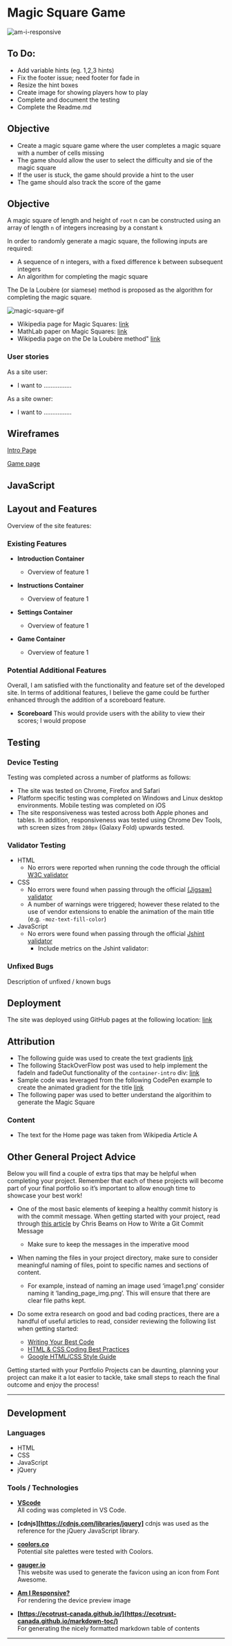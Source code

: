 # Magic Square Game

![am-i-responsive](./docs/images/am-i-responsive.png)

## To Do:

- Add variable hints (eg. 1,2,3 hints)
- Fix the footer issue; need footer for fade in
- Resize the hint boxes
- Create image for showing players how to play
- Complete and document the testing
- Complete the Readme.md

## Objective

- Create a magic square game where the user completes a magic square with a number of cells missing
- The game should allow the user to select the difficulty and sie of the magic square
- If the user is stuck, the game should provide a hint to the user
- The game should also track the score of the game



## Objective

A magic square of length and height of `root` n can be constructed using an array of length `n` of integers increasing by a constant `k`


In order to randomly generate a magic square, the following inputs are required:

- A sequence of n integers, with a fixed difference k between subsequent integers
- An algorithm for completing the magic square 

The De la Loubère (or siamese) method is proposed as the algorithm for completing the magic square.

![magic-square-gif](/docs/images/siamese-method.gif)

- Wikipedia page for Magic Squares: [link](https://en.wikipedia.org/wiki/Magic_square) 
- MathLab paper on Magic Squares: [link](https://www.mathworks.com/content/dam/mathworks/mathworks-dot-com/moler/exm/chapters/magic.pdf)
- Wikipedia page on the De la Loubère method" [link](https://en.wikipedia.org/wiki/Siamese_method)

### User stories

As a site user:

- I want to ................

As a site owner:

- I want to ................


## Wireframes

[Intro Page](https://wireframe.cc/oG2XvV)

[Game page](https://wireframe.cc/FEA7MX)


## JavaScript


## Layout and Features

Overview of the site features:

### Existing Features

- **Introduction Container**

  - Overview of feature 1


- **Instructions Container**

  - Overview of feature 1


- **Settings Container**

  - Overview of feature 1

- **Game Container**

  - Overview of feature 1


### Potential Additional Features

Overall, I am satisfied with the functionality and feature set of the developed site. In terms of additional features, I believe the game could be further enhanced through the addition of a scoreboard feature.

- **Scoreboard**
This would provide users with the ability to view their scores; I would propose 




## Testing 

### Device Testing

Testing was completed across a number of platforms as follows:

- The site was tested on Chrome, Firefox and Safari
- Platform specific testing was completed on Windows and Linux desktop environments. Mobile testing was completed on iOS
- The site responsiveness was tested across both Apple phones and tables. In addition, responsiveness was tested using Chrome Dev Tools, wth screen sizes from `280px` (Galaxy Fold) upwards tested.

### Validator Testing 

- HTML
    - No errors were reported when running the code through the official [W3C validator](https://validator.w3.org/nu/?doc=https%3A%2F%2Feoinlarkin.github.io%2Fmagic-square-game%2F) 
- CSS
    - No errors were found when passing through the official [(Jigsaw) validator](https://jigsaw.w3.org/css-validator/validator?uri=https%3A%2F%2Feoinlarkin.github.io%2Fmagic-square-game%2F&profile=css3svg&usermedium=all&warning=1&vextwarning=&lang=en)
    - A number of warnings were triggered; however these related to the use of vendor extensions to enable the animation of the main title (e.g. `-moz-text-fill-color`)
- JavaScript
    - No errors were found when passing through the official [Jshint validator](https://jshint.com/)
      - Include metrics on the Jshint validator: 


### Unfixed Bugs

Description of unfixed / known bugs 

## Deployment

The site was deployed using GitHub pages at the following location: [link](https://eoinlarkin.github.io/magic-square-game/)

## Attribution 

- The following guide was used to create the text gradients [link](https://fossheim.io/writing/posts/css-text-gradient/)
- The following StackOverFlow post was used to help implement the fadeIn and fadeOut functionality of the `container-intro` div: [link](https://stackoverflow.com/questions/12584481/simple-fade-in-fade-out-div-with-jquery-on-click)
- Sample code was leveraged from the following CodePen example to create the animated gradient for the title [link](https://codepen.io/bsander/pen/pPpbNm?editors=1100)
- The following paper was used to better understand the algorithim to generate the Magic Square


### Content 

- The text for the Home page was taken from Wikipedia Article A




## Other General Project Advice

Below you will find a couple of extra tips that may be helpful when completing your project. Remember that each of these projects will become part of your final portfolio so it’s important to allow enough time to showcase your best work! 

- One of the most basic elements of keeping a healthy commit history is with the commit message. When getting started with your project, read through [this article](https://chris.beams.io/posts/git-commit/) by Chris Beams on How to Write  a Git Commit Message 
  - Make sure to keep the messages in the imperative mood 

- When naming the files in your project directory, make sure to consider meaningful naming of files, point to specific names and sections of content.
  - For example, instead of naming an image used ‘image1.png’ consider naming it ‘landing_page_img.png’. This will ensure that there are clear file paths kept. 

- Do some extra research on good and bad coding practices, there are a handful of useful articles to read, consider reviewing the following list when getting started:
  - [Writing Your Best Code](https://learn.shayhowe.com/html-css/writing-your-best-code/)
  - [HTML & CSS Coding Best Practices](https://medium.com/@inceptiondj.info/html-css-coding-best-practice-fadb9870a00f)
  - [Google HTML/CSS Style Guide](https://google.github.io/styleguide/htmlcssguide.html#General)

Getting started with your Portfolio Projects can be daunting, planning your project can make it a lot easier to tackle, take small steps to reach the final outcome and enjoy the process! 

- - - 

## Development

### Languages
- HTML
- CSS
- JavaScript
- jQuery

### Tools / Technologies

- **[VScode](https://code.visualstudio.com/)**  
All coding was completed in VS Code.

- **[cdnjs][https://cdnjs.com/libraries/jquery]**
cdnjs was used as the reference for the jQuery JavaScript library.

- **[coolors.co](https://coolors.co/)**  
Potential site palettes were tested with Coolors.  

- **[gauger.io](https://gauger.io/fonticon/)**  
This website was used to generate the favicon using an icon from Font Awesome.

- **[Am I Responsive?](http://ami.responsivedesign.is/)**  
For rendering the device preview image

- **[https://ecotrust-canada.github.io/](https://ecotrust-canada.github.io/markdown-toc/)**  
For generating the nicely formatted markdown table of contents

- - - 